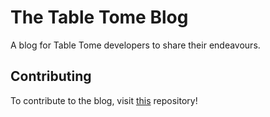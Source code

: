 # The Table Tome Blog

A blog for Table Tome developers to share their endeavours.

## Contributing

To contribute to the blog, visit [this](https://github.com/table-tome/blog-posts) repository!
